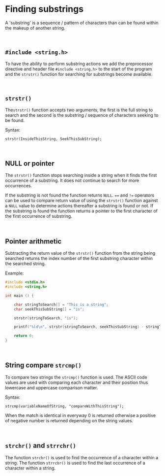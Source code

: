 # Finding substrings

A 'substring' is a sequence / pattern of characters than can be found within the makeup of another string.

<br>

## `#include <string.h>`

To have the ability to perform substring actions we add the preprocessor directive and header file `#include <string.h>` to the start of the program and the `strstr()` function for searching for substrings become available. 

<br>

## `strstr()`

The`strstr()` function accepts two arguments, the first is the full string to search and the second is the substring / sequence of characters seeking to be found.

Syntax:

`strstr(InsideThisString, SeekThisSubString);`

<br>

## NULL or pointer

The `strstr()` function stops searching inside a string when it finds the first occurrence of a substring. It does not continue to search for more occurrences.

If the substring is not found the function returns `NULL`.
`==` and `!=` operators can be used to compare return value of using the `strstr()` function against a `NULL` value to determine actions thereafter a substring is found or not.
If the substring is found the function returns a pointer to the first character of the first occurrence of substring.

<br>

## Pointer arithmetic

Subtracting the return value of the `strstr()` function from the string being searched returns the index number of the first substring character within the searched string.

Example:

```C
#include <stdio.h>
#include <string.h>

int main () {

	char stringToSearch[] = "This is a string";
	char seekThisSubString[] = "is";

	strstr(stringToSearch, "is");

	printf("%ld\n", strstr(stringToSearch, seekThisSubString) - stringToSearch); // 2

	return 0;
} 
```

<br>

## String compare `strcmp()` 

To compare two strings the `strcmp()` function is used. The ASCII code values are used with comparing each character and their position thus lowercase and uppercase comparison matter.

Syntax:

`strcmp(variableNameOfString, "compareWithThisString");`

 When the match is identical in everyway 0 is returned otherwise a positive of negative number is returned depending on the string values.

<br>

## `strchr()` and `strrchr()`

The function `strchr()` is used to find the occurrence of a character within a string.
The function `strrchr()` is used to find the last occurrence of a character within a string.

